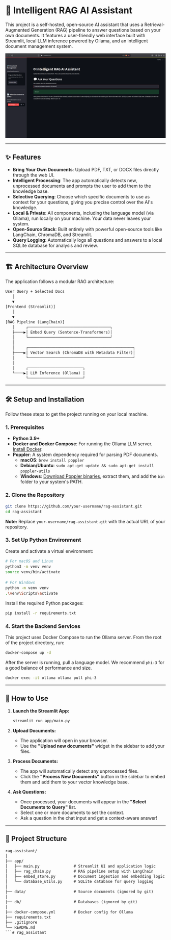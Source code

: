 # 🧠 Intelligent RAG AI Assistant

This project is a self-hosted, open-source AI assistant that uses a Retrieval-Augmented Generation (RAG) pipeline to answer questions based on your own documents. It features a user-friendly web interface built with Streamlit, local LLM inference powered by Ollama, and an intelligent document management system.

![Project Screenshot](./screenshot.png)

---

## ✨ Features

-   **Bring Your Own Documents**: Upload PDF, TXT, or DOCX files directly through the web UI.
-   **Intelligent Processing**: The app automatically detects new, unprocessed documents and prompts the user to add them to the knowledge base.
-   **Selective Querying**: Choose which specific documents to use as context for your questions, giving you precise control over the AI's knowledge.
-   **Local & Private**: All components, including the language model (via Ollama), run locally on your machine. Your data never leaves your system.
-   **Open-Source Stack**: Built entirely with powerful open-source tools like LangChain, ChromaDB, and Streamlit.
-   **Query Logging**: Automatically logs all questions and answers to a local SQLite database for analysis and review.

---

## 🏗️ Architecture Overview

The application follows a modular RAG architecture:

```text
User Query + Selected Docs
   │
   ▼
[Frontend (Streamlit)]
   │
   ▼
[RAG Pipeline (LangChain)]
   │     ┌────────────────────────────────────┐
   ├────▶│ Embed Query (Sentence-Transformers)│
   │     └────────────────────────────────────┘
   │
   │     ┌──────────────────────────────────────────────┐
   ├────▶│ Vector Search (ChromaDB with Metadata Filter)│
   │     └──────────────────────────────────────────────┘
   │
   │     ┌────────────────────────┐
   └────▶│ LLM Inference (Ollama) │
         └────────────────────────┘
```

---

## 🛠️ Setup and Installation

Follow these steps to get the project running on your local machine.

### 1. Prerequisites

-   **Python 3.9+**
-   **Docker and Docker Compose**: For running the Ollama LLM server. [Install Docker](https://www.docker.com/products/docker-desktop/).
-   **Poppler**: A system dependency required for parsing PDF documents.
    -   **macOS**: `brew install poppler`
    -   **Debian/Ubuntu**: `sudo apt-get update && sudo apt-get install poppler-utils`
    -   **Windows**: [Download Poppler binaries](https://github.com/oschwartz10612/poppler-windows/releases/), extract them, and add the `bin` folder to your system's PATH.

### 2. Clone the Repository

```bash
git clone https://github.com/your-username/rag-assistant.git
cd rag-assistant
```
**Note:** Replace `your-username/rag-assistant.git` with the actual URL of your repository.

### 3. Set Up Python Environment

Create and activate a virtual environment:

```bash
# For macOS and Linux
python3 -m venv venv
source venv/bin/activate

# For Windows
python -m venv venv
.\venv\Scripts\activate
```

Install the required Python packages:

```bash
pip install -r requirements.txt
```

### 4. Start the Backend Services

This project uses Docker Compose to run the Ollama server. From the root of the project directory, run:

```bash
docker-compose up -d
```

After the server is running, pull a language model. We recommend `phi-3` for a good balance of performance and size.

```bash
docker exec -it ollama ollama pull phi-3
```

---

## 🚀 How to Use

1.  **Launch the Streamlit App:**
    ```bash
    streamlit run app/main.py
    ```

2.  **Upload Documents:**
    -   The application will open in your browser.
    -   Use the **"Upload new documents"** widget in the sidebar to add your files.

3.  **Process Documents:**
    -   The app will automatically detect any unprocessed files.
    -   Click the **"Process New Documents"** button in the sidebar to embed them and add them to your vector knowledge base.

4.  **Ask Questions:**
    -   Once processed, your documents will appear in the **"Select Documents to Query"** list.
    -   Select one or more documents to set the context.
    -   Ask a question in the chat input and get a context-aware answer!

---

## 📁 Project Structure

```
rag-assistant/
│
├── app/
│   ├── main.py               # Streamlit UI and application logic
│   ├── rag_chain.py          # RAG pipeline setup with LangChain
│   ├── embed_store.py        # Document ingestion and embedding logic
│   └── database_utils.py     # SQLite database for query logging
│
├── data/                     # Source documents (ignored by git)
│
├── db/                       # Databases (ignored by git)
│
├── docker-compose.yml        # Docker config for Ollama
├── requirements.txt
├── .gitignore
└── README.md
```# rag_assistant
